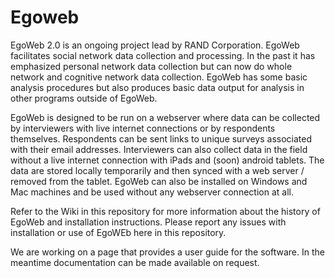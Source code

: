Egoweb
=========
EgoWeb 2.0 is an ongoing project lead by RAND Corporation. EgoWeb facilitates social network data collection and processing.  In the past it has emphasized personal network data collection but can now do whole network and cognitive network data collection. EgoWeb has some basic analysis procedures but also produces basic data output for analysis in other programs outside of EgoWeb. 

EgoWeb is designed to be run on a webserver where data can be collected by interviewers with live internet connections or by respondents themselves. Respondents can be sent links to unique surveys associated with their email addresses. Interviewers can also collect data in the field without a live internet connection with iPads and (soon) android tablets. The data are stored locally temporarily and then synced with a web server / removed from the tablet.  EgoWeb can also be installed on Windows and Mac machines and be used without any webserver connection at all.

Refer to the Wiki in this repository for more information about the history of EgoWeb and installation instructions.  Please report any issues with installation or use of EgoWEb here in this repository. 

We are working on a page that provides a user guide for the software. In the meantime documentation can be made available on request.
